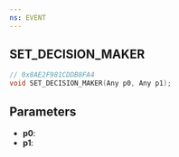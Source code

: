 ```yaml
---
ns: EVENT
---
```

## SET_DECISION_MAKER

```c
// 0x8AE2F981CDDB8FA4
void SET_DECISION_MAKER(Any p0, Any p1);
```

## Parameters
* **p0**:
* **p1**:
